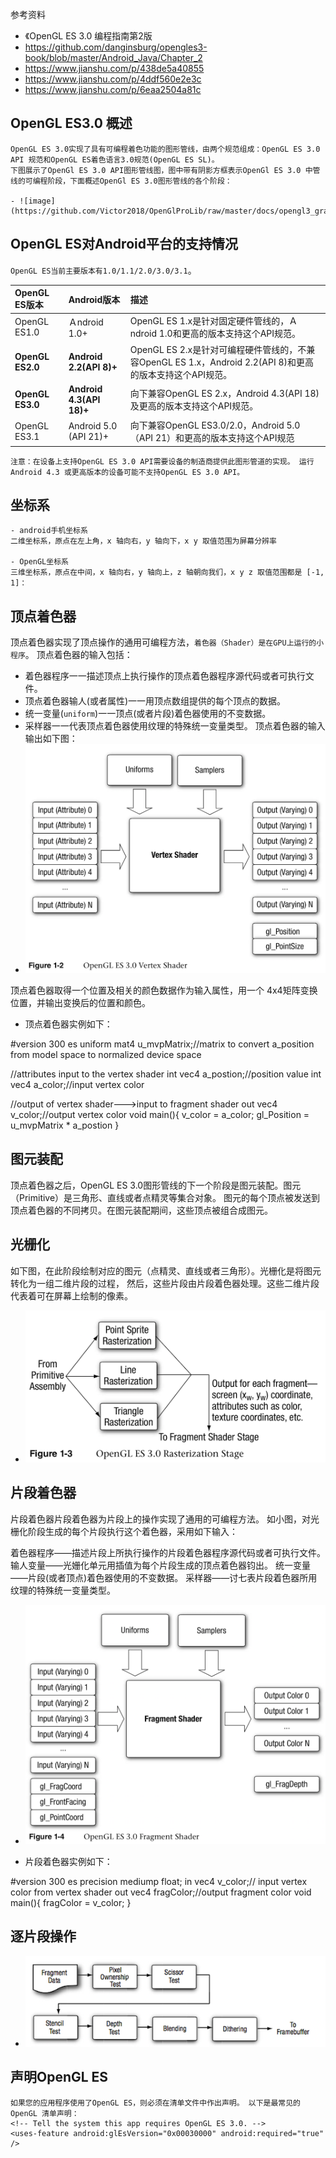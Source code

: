 

参考资料
- 《OpenGL ES 3.0 编程指南第2版
- https://github.com/danginsburg/opengles3-book/blob/master/Android_Java/Chapter_2
- https://www.jianshu.com/p/438de5a40855
- https://www.jianshu.com/p/4ddf560e2e3c
- https://www.jianshu.com/p/6eaa2504a81c

## OpenGL ES3.0 概述

    OpenGL ES 3.0实现了具有可编程着色功能的图形管线，由两个规范组成：OpenGL ES 3.0 API 规范和OpenGL ES着色语言3.0规范(OpenGL ES SL)。
    下图展示了OpenGl ES 3.0 API图形管线图，图中带有阴影方框表示OpenGl ES 3.0 中管线的可编程阶段，下面概述OpenGl ES 3.0图形管线的各个阶段：

    - ![image](https://github.com/Victor2018/OpenGlProLib/raw/master/docs/opengl3_graphics_pipeline.png)

## OpenGL ES对Android平台的支持情况

`OpenGL ES当前主要版本有1.0/1.1/2.0/3.0/3.1`。

|OpenGL ES版本|Android版本|描述|
|:-|:-|:-|
|OpenGL ES1.0|Ａndroid 1.0+|OpenGL ES 1.x是针对固定硬件管线的，Ａndroid 1.0和更高的版本支持这个API规范。|
|**OpenGL ES2.0**|**Android 2.2(API 8)+**|OpenGL ES 2.x是针对可编程硬件管线的，不兼容OpenGL ES 1.x，Android 2.2(API 8)和更高的版本支持这个API规范。|
|**OpenGL ES3.0**|**Android 4.3(API 18)+**|向下兼容OpenGL ES 2.x，Android 4.3(API 18)及更高的版本支持这个API规范。|
|OpenGL ES3.1|Android 5.0 (API 21)+|向下兼容OpenGL ES3.0/2.0，Android 5.0（API 21）和更高的版本支持这个API规范|

    注意：在设备上支持OpenGL ES 3.0 API需要设备的制造商提供此图形管道的实现。 运行Android 4.3 或更高版本的设备可能不支持OpenGL ES 3.0 API。

## 坐标系

    - android手机坐标系
    二维坐标系，原点在左上角，x 轴向右，y 轴向下，x y 取值范围为屏幕分辨率

    - OpenGL坐标系
    三维坐标系，原点在中间，x 轴向右，y 轴向上，z 轴朝向我们，x y z 取值范围都是 [-1, 1]：

## 顶点着色器
顶点着色器实现了顶点操作的通用可编程方法，`着色器（Shader）是在GPU上运行的小程序`。
顶点着色器的输入包括：
- 着色器程序一一描述顶点上执行操作的顶点着色器程序源代码或者可执行文件。
- 顶点着色器输人(或者属性)一一用顶点数组提供的每个顶点的数据。
- 统一变量(`uniform`)一一顶点(或者片段)着色器使用的不变数据。
- 采样器一一代表顶点着色器使用纹理的特殊统一变量类型。
顶点着色器的输入输出如下图：
- ![image](https://github.com/Victor2018/OpenGlProLib/raw/master/docs/opengl3_vertex_shader.png)

顶点着色器取得一个位置及相关的颜色数据作为输入属性，用一个 4x4矩阵变换位置，并输出变换后的位置和颜色。

- 顶点着色器实例如下：

#version 300 es
uniform mat4 u_mvpMatrix;//matrix to convert a_position from model space to normalized device space

//attributes input to the vertex shader
int vec4 a_postion;//position value
int vec4 a_color;//input vertex color

//output of vertex shader--->input to fragment shader
out vec4 v_color;//output vertex color
void main(){
	v_color = a_color;
	gl_Position = u_mvpMatrix * a_postion
}

## 图元装配
顶点着色器之后，OpenGL ES 3.0图形管线的下一个阶段是图元装配。图元（Primitive）是三角形、直线或者点精灵等集合对象。
图元的每个顶点被发送到顶点着色器的不同拷贝。在图元装配期间，这些顶点被组合成图元。

## 光栅化
如下图，在此阶段绘制对应的图元（点精灵、直线或者三角形）。光栅化是将图元转化为一组二维片段的过程，
然后，这些片段由片段着色器处理。这些二维片段代表着可在屏幕上绘制的像素。

- ![image](https://github.com/Victor2018/OpenGlProLib/raw/master/docs/openg3_rasterization_stage.png)

## 片段着色器
片段着色器片段着色器为片段上的操作实现了通用的可编程方法。 如小图，对光栅化阶段生成的每个片段执行这个着色器，采用如下输入：

着色器程序——描述片段上所执行操作的片段着色器程序源代码或者可执行文件。
输人变量——光姗化单元用插值为每个片段生成的顶点着色器钧出。
统一变量——片段(或者顶点)着色器使用的不变数据。
采样器——讨七表片段着色器所用纹理的特殊统一变量类型。

- ![image](https://github.com/Victor2018/OpenGlProLib/raw/master/docs/opengl3_fragment_shader.png)

- 片段着色器实例如下：

#version 300 es
precision mediump float;
in vec4 v_color;// input vertex color from vertex shader
out vec4 fragColor;//output fragment color
void main(){
    fragColor = v_color;
}

## 逐片段操作
- ![image](https://github.com/Victor2018/OpenGlProLib/raw/master/docs/fragmented_operation.png)

## 声明OpenGL ES

    如果您的应用程序使用了OpenGL ES，则必须在清单文件中作出声明。 以下是最常见的OpenGL 清单声明：
    <!-- Tell the system this app requires OpenGL ES 3.0. -->
    <uses-feature android:glEsVersion="0x00030000" android:required="true" />





